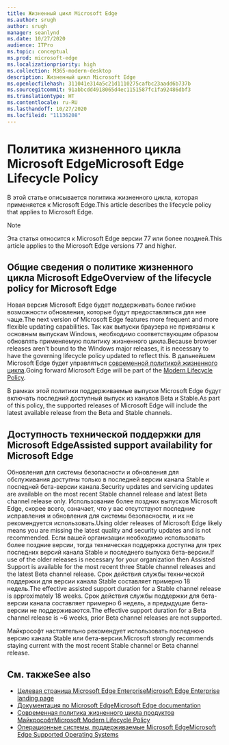 ```yaml
---
title: Жизненный цикл Microsoft Edge
ms.author: srugh
author: srugh
manager: seanlynd
ms.date: 10/27/2020
audience: ITPro
ms.topic: conceptual
ms.prod: microsoft-edge
ms.localizationpriority: high
ms.collection: M365-modern-desktop
description: Жизненный цикл Microsoft Edge
ms.openlocfilehash: 311041e314a5c21d1110275cafbc23aadd6b737b
ms.sourcegitcommit: 91abbcdd4918065d4ec1151587fc1fa92486dbf3
ms.translationtype: HT
ms.contentlocale: ru-RU
ms.lasthandoff: 10/27/2020
ms.locfileid: "11136208"
---
```

# <span data-ttu-id="1fc21-103">Политика жизненного цикла Microsoft Edge</span><span class="sxs-lookup"><span data-stu-id="1fc21-103">Microsoft Edge Lifecycle Policy</span></span>

<span data-ttu-id="1fc21-104">В этой статье описывается политика жизненного цикла, которая применяется к Microsoft Edge.</span><span class="sxs-lookup"><span data-stu-id="1fc21-104">This article describes the lifecycle policy that applies to Microsoft Edge.</span></span>

> [!NOTE]
> <span data-ttu-id="1fc21-105">Эта статья относится к Microsoft Edge версии 77 или более поздней.</span><span class="sxs-lookup"><span data-stu-id="1fc21-105">This article applies to the Microsoft Edge versions 77 and higher.</span></span>

## <span data-ttu-id="1fc21-106">Общие сведения о политике жизненного цикла Microsoft Edge</span><span class="sxs-lookup"><span data-stu-id="1fc21-106">Overview of the lifecycle policy for Microsoft Edge</span></span>

<span data-ttu-id="1fc21-107">Новая версия Microsoft Edge будет поддерживать более гибкие возможности обновления, которые будут предоставляться для нее чаще.</span><span class="sxs-lookup"><span data-stu-id="1fc21-107">The next version of Microsoft Edge features more frequent and more flexible updating capabilities.</span></span> <span data-ttu-id="1fc21-108">Так как выпуски браузера не привязаны к основным выпускам Windows, необходимо соответствующим образом обновлять применяемую политику жизненного цикла.</span><span class="sxs-lookup"><span data-stu-id="1fc21-108">Because browser releases aren't bound to the Windows major releases, it is necessary to have the governing lifecycle policy updated to reflect this.</span></span> <span data-ttu-id="1fc21-109">В дальнейшем Microsoft Edge будет управляться [современной политикой жизненного цикла](https://support.microsoft.com/help/30881/modern-lifecycle-policy).</span><span class="sxs-lookup"><span data-stu-id="1fc21-109">Going forward Microsoft Edge will be part of the [Modern Lifecycle Policy](https://support.microsoft.com/help/30881/modern-lifecycle-policy).</span></span>

<span data-ttu-id="1fc21-110">В рамках этой политики поддерживаемые выпуски Microsoft Edge будут включать последний доступный выпуск из каналов Beta и Stable.</span><span class="sxs-lookup"><span data-stu-id="1fc21-110">As part of this policy, the supported releases of Microsoft Edge will include the latest available release from the Beta and Stable channels.</span></span>

## <span data-ttu-id="1fc21-111">Доступность технической поддержки для Microsoft Edge</span><span class="sxs-lookup"><span data-stu-id="1fc21-111">Assisted support availability for Microsoft Edge</span></span>
<span data-ttu-id="1fc21-112">Обновления для системы безопасности и обновления для обслуживания доступны только в последней версии канала Stable и последней бета-версии канала.</span><span class="sxs-lookup"><span data-stu-id="1fc21-112">Security updates and servicing updates are available on the most recent Stable channel release and latest Beta channel release only.</span></span> <span data-ttu-id="1fc21-113">Использование более поздних выпусков Microsoft Edge, скорее всего, означает, что у вас отсутствуют последние исправления и обновления для системы безопасности, и их не рекомендуется использовать.</span><span class="sxs-lookup"><span data-stu-id="1fc21-113">Using older releases of Microsoft Edge likely means you are missing the latest quality and security updates and is not recommended.</span></span> <span data-ttu-id="1fc21-114">Если вашей организации необходимо использовать более поздние версии, тогда техническая поддержка доступна для трех последних версий канала Stable и последнего выпуска бета-версии.</span><span class="sxs-lookup"><span data-stu-id="1fc21-114">If use of the older releases is necessary for your organization then Assisted Support is available for the most recent three Stable channel releases and the latest Beta channel release.</span></span>  <span data-ttu-id="1fc21-115">Срок действия службы технической поддержки для версии канала Stable составляет примерно 18 недель.</span><span class="sxs-lookup"><span data-stu-id="1fc21-115">The effective assisted support duration for a Stable channel release is approximately 18 weeks.</span></span> <span data-ttu-id="1fc21-116">Срок действия службы поддержки для бета-версии канала составляет примерно 6 недель, а предыдущие бета-версии не поддерживаются.</span><span class="sxs-lookup"><span data-stu-id="1fc21-116">The effective support duration for a Beta channel release is ~6 weeks, prior Beta channel releases are not supported.</span></span>

<span data-ttu-id="1fc21-117">Майкрософт настоятельно рекомендует использовать последнюю версию канала Stable или бета-версии.</span><span class="sxs-lookup"><span data-stu-id="1fc21-117">Microsoft strongly recommends staying current with the most recent Stable channel or Beta channel release.</span></span>



## <span data-ttu-id="1fc21-118">См. также</span><span class="sxs-lookup"><span data-stu-id="1fc21-118">See also</span></span>

- [<span data-ttu-id="1fc21-119">Целевая страница Microsoft Edge Enterprise</span><span class="sxs-lookup"><span data-stu-id="1fc21-119">Microsoft Edge Enterprise landing page</span></span>](https://aka.ms/EdgeEnterprise)
- [<span data-ttu-id="1fc21-120">Документация по Microsoft Edge</span><span class="sxs-lookup"><span data-stu-id="1fc21-120">Microsoft Edge documentation</span></span>](https://docs.microsoft.com/DeployEdge/)
- [<span data-ttu-id="1fc21-121">Современная политика жизненного цикла продуктов Майкрософт</span><span class="sxs-lookup"><span data-stu-id="1fc21-121">Microsoft Modern Lifecycle Policy</span></span>](https://support.microsoft.com/help/30881/modern-lifecycle-policy)
- [<span data-ttu-id="1fc21-122">Операционные системы, поддерживаемые Microsoft Edge</span><span class="sxs-lookup"><span data-stu-id="1fc21-122">Microsoft Edge Supported Operating Systems</span></span>](https://docs.microsoft.com/DeployEdge/microsoft-edge-supported-operating-systems)
